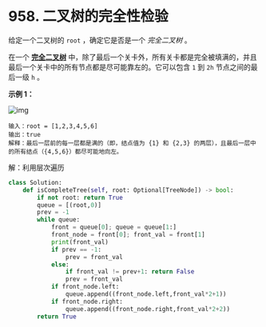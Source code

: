 # 958. 二叉树的完全性检验

给定一个二叉树的 `root` ，确定它是否是一个 *完全二叉树* 。

在一个 **[完全二叉树](https://baike.baidu.com/item/完全二叉树/7773232?fr=aladdin)** 中，除了最后一个关卡外，所有关卡都是完全被填满的，并且最后一个关卡中的所有节点都是尽可能靠左的。它可以包含 `1` 到 `2h` 节点之间的最后一级 `h` 。

**示例 1：**

![img](https://assets.leetcode-cn.com/aliyun-lc-upload/uploads/2018/12/15/complete-binary-tree-1.png)

```
输入：root = [1,2,3,4,5,6]
输出：true
解释：最后一层前的每一层都是满的（即，结点值为 {1} 和 {2,3} 的两层），且最后一层中的所有结点（{4,5,6}）都尽可能地向左。
```

解：利用层次遍历

```python
class Solution:
    def isCompleteTree(self, root: Optional[TreeNode]) -> bool:
        if not root: return True
        queue = [(root,0)]
        prev = -1
        while queue:
            front = queue[0]; queue = queue[1:]
            front_node = front[0]; front_val = front[1]
            print(front_val)
            if prev == -1: 
                prev = front_val
            else:
                if front_val != prev+1: return False
                prev = front_val
            if front_node.left:
                queue.append((front_node.left,front_val*2+1))
            if front_node.right:
                queue.append((front_node.right,front_val*2+2))
        return True
```


